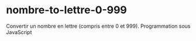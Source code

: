 # nombre-to-lettre-0-999
Convertir un nombre en lettre (compris entre 0 et 999). Programmation sous JavaScript
